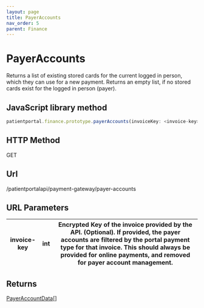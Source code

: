 ```yaml
---
layout: page
title: PayerAccounts
nav_order: 5
parent: Finance
---
```


# PayerAccounts

Returns a list of existing stored cards for the current logged in person, which they can use for a new payment. Returns an empty list, if no stored cards exist for the logged in person (payer).

## JavaScript library method

```javascript
patientportal.finance.prototype.payerAccounts(invoiceKey: <invoice-key>)
```

## HTTP Method

GET

## ****Url****

/patientportalapi/payment-gateway/payer-accounts

## URL Parameters

| invoice-key | int | Encrypted Key of the invoice provided by the API. (Optional). If provided, the payer accounts are filtered by the portal payment type for that invoice. This should always be provided for online payments, and removed for payer account management. |
| --- | --- | --- |

## Returns

[PayerAccountData](#_PayerAccountData_1)\[\]
